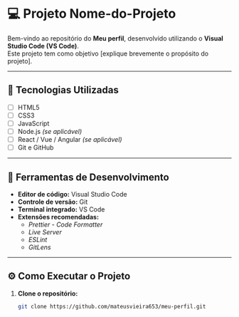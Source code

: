 # 💻 Projeto Nome-do-Projeto

Bem-vindo ao repositório do **Meu perfil**, desenvolvido utilizando o **Visual Studio Code (VS Code)**.  
Este projeto tem como objetivo [explique brevemente o propósito do projeto].

---

## 🚀 Tecnologias Utilizadas

- [ ] HTML5  
- [ ] CSS3  
- [ ] JavaScript  
- [ ] Node.js *(se aplicável)*  
- [ ] React / Vue / Angular *(se aplicável)*  
- [ ] Git e GitHub  

---

## 🧰 Ferramentas de Desenvolvimento

- **Editor de código:** Visual Studio Code  
- **Controle de versão:** Git  
- **Terminal integrado:** VS Code  
- **Extensões recomendadas:**
  - *Prettier - Code Formatter*  
  - *Live Server*  
  - *ESLint*  
  - *GitLens*

---

## ⚙️ Como Executar o Projeto

1. **Clone o repositório:**
   ```bash
   git clone https://github.com/mateusvieira653/meu-perfil.git
